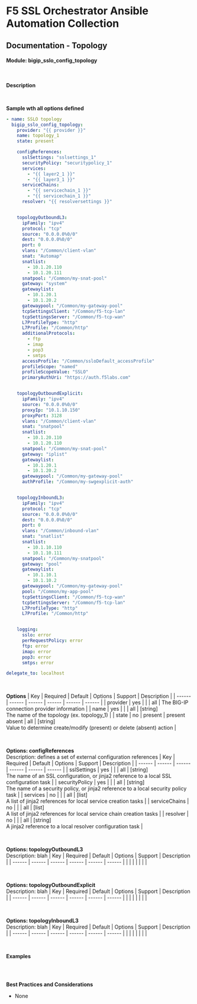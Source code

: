# F5 SSL Orchestrator Ansible Automation Collection
## Documentation - Topology
#### Module: bigip_sslo_config_topology

<br />

**Description**<br />


<br />

**Sample wth all options defined**
```yaml
- name: SSLO topology
  bigip_sslo_config_topology:
    provider: "{{ provider }}"
    name: topology_1
    state: present

    configReferences:
      sslSettings: "sslsettings_1"
      securityPolicy: "securitypolicy_1"
      services:
        - "{{ layer2_1 }}"
        - "{{ layer3_1 }}"
      serviceChains:
        - "{{ servicechain_1 }}"
        - "{{ servicechain_1 }}"
      resolver: "{{ resolversettings }}"


    topologyOutboundL3:
      ipFamily: "ipv4"
      protocol: "tcp"
      source: "0.0.0.0%0/0"
      dest: "0.0.0.0%0/0"
      port: 0
      vlans: "/Common/client-vlan"
      snat: "Automap"
      snatlist: 
        - 10.1.20.110
        - 10.1.20.111
      snatpool: "/Common/my-snat-pool"
      gateway: "system"
      gatewaylist:
        - 10.1.20.1
        - 10.1.20.2
      gatewaypool: "/Common/my-gateway-pool"
      tcpSettingsClient: "/Common/f5-tcp-lan"
      tcpSettingsServer: "/Common/f5-tcp-wan"
      L7ProfileType: "http"
      L7Profile: "/Common/http"
      additionalProtocols:
        - ftp
        - imap
        - pop3
        - smtps
      accessProfile: "/Common/ssloDefault_accessProfile"
      profileScope: "named"
      profileScopeValue: "SSLO"
      primaryAuthUri: "https://auth.f5labs.com"


    topologyOutboundExplicit:
      ipFamily: "ipv4"
      source: "0.0.0.0%0/0"
      proxyIp: "10.1.10.150"
      proxyPort: 3128
      vlans: "/Common/client-vlan"
      snat: "snatpool"
      snatlist:
        - 10.1.20.110
        - 10.1.20.110
      snatpool: "/Common/my-snat-pool"
      gateway: "iplist"
      gatewaylist:
        - 10.1.20.1
        - 10.1.20.2
      gatewaypool: "/Common/my-gateway-pool"
      authProfile: "/Common/my-swgexplicit-auth"


    topologyInboundL3:
      ipFamily: "ipv4"
      protocol: "tcp"
      source: "0.0.0.0%0/0"
      dest: "0.0.0.0%0/0"
      port: 0
      vlans: "/Common/inbound-vlan"
      snat: "snatlist"
      snatlist:
        - 10.1.10.110
        - 10.1.10.111
      snatpool: "/Common/my-snatpool"
      gateway: "pool"
      gatewaylist:
        - 10.1.10.1
        - 10.1.10.2
      gatewaypool: "/Common/my-gateway-pool"
      pool: "/Common/my-app-pool"
      tcpSettingsClient: "/Common/f5-tcp-wan"
      tcpSettingsServer: "/Common/f5-tcp-lan"
      L7ProfileType: "http"
      L7Profile: "/Common/http"


    logging: 
      sslo: error
      perRequestPolicy:	error
      ftp: error
      imap: error
      pop3: error
      smtps: error

delegate_to: localhost
```

<br />

**Options**
| Key | Required | Default | Options | Support | Description |
| ------ | ------ | ------ | ------ | ------ | ------ |
| provider | yes |  |  | all | The BIG-IP connection provider information |
| name | yes |  |  | all | [string]<br />The name of the topology (ex. topology_1) |
| state | no | present | present<br />absent | all | [string]<br />Value to determine create/modify (present) or delete (absent) action |

<br />

**Options: configReferences**<br />
Description: defines a set of external configuration references
| Key | Required | Default | Options | Support | Description |
| ------ | ------ | ------ | ------ | ------ | ------ |
| sslSettings | yes |  |  | all | [string]<br />The name of an SSL configuration, or jinja2 reference to a local SSL configuration task |
| securityPolicy | yes |  |  | all | [string]<br />The name of a security policy, or jinja2 reference to a local security policy task |
| services | no |  |  | all | [list]<br />A list of jinja2 references for local service creation tasks |
| serviceChains | no |  |  | all | [list]<br />A list of jinja2 references for local service chain creation tasks |
| resolver | no |  |  | all | [string]<br />A jinja2 reference to a local resolver configuration task |

<br />

**Options: topologyOutboundL3**<br />
Description: blah
| Key | Required | Default | Options | Support | Description |
| ------ | ------ | ------ | ------ | ------ | ------ |
|  |  |  |  |  |  |

<br />

**Options: topologyOutboundExplicit**<br />
Description: blah
| Key | Required | Default | Options | Support | Description |
| ------ | ------ | ------ | ------ | ------ | ------ |
|  |  |  |  |  |  |

<br />

**Options: topologyInboundL3**<br />
Description: blah
| Key | Required | Default | Options | Support | Description |
| ------ | ------ | ------ | ------ | ------ | ------ |
|  |  |  |  |  |  |

<br />

**Examples**
```YAML

```

<br />

**Best Practices and Considerations**
- None
 